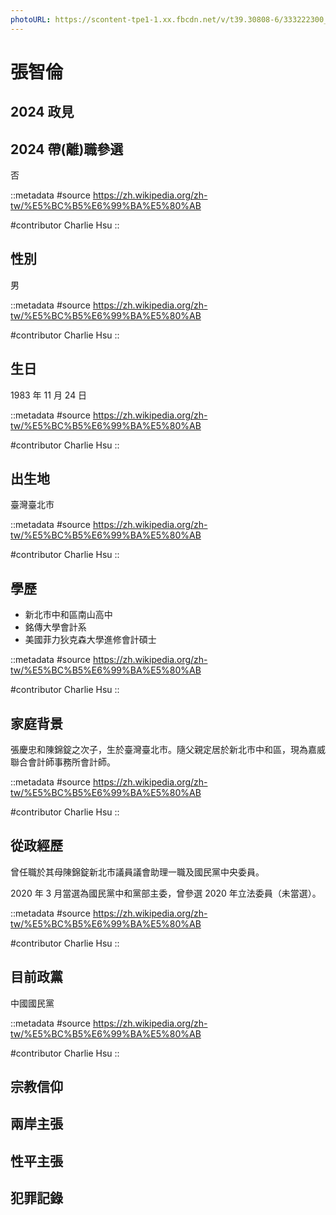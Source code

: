 ```yaml
---
photoURL: https://scontent-tpe1-1.xx.fbcdn.net/v/t39.30808-6/333222300_1306511066612215_4008109292503818727_n.jpg?_nc_cat=111&ccb=1-7&_nc_sid=8bfeb9&_nc_ohc=hbeZCVbX77QAX8cTE0H&_nc_ht=scontent-tpe1-1.xx&oh=00_AfARbHQnnPbu15FE_Ox4hd8vjfItv3SoG6LYhbWDf9ri_A&oe=6483FE6B
---
```


# 張智倫

## 2024 政見

## 2024 帶(離)職參選

否

::metadata
#source
https://zh.wikipedia.org/zh-tw/%E5%BC%B5%E6%99%BA%E5%80%AB

#contributor
Charlie Hsu
::

## 性別

男

::metadata
#source
https://zh.wikipedia.org/zh-tw/%E5%BC%B5%E6%99%BA%E5%80%AB

#contributor
Charlie Hsu
::

## 生日

1983 年 11 月 24 日

::metadata
#source
https://zh.wikipedia.org/zh-tw/%E5%BC%B5%E6%99%BA%E5%80%AB

#contributor
Charlie Hsu
::

## 出生地

臺灣臺北市

::metadata
#source
https://zh.wikipedia.org/zh-tw/%E5%BC%B5%E6%99%BA%E5%80%AB

#contributor
Charlie Hsu
::

## 學歷

- 新北市中和區南山高中
- 銘傳大學會計系
- 美國菲力狄克森大學進修會計碩士

::metadata
#source
https://zh.wikipedia.org/zh-tw/%E5%BC%B5%E6%99%BA%E5%80%AB

#contributor
Charlie Hsu
::

## 家庭背景

張慶忠和陳錦錠之次子，生於臺灣臺北市。隨父親定居於新北市中和區，現為嘉威聯合會計師事務所會計師。

::metadata
#source
https://zh.wikipedia.org/zh-tw/%E5%BC%B5%E6%99%BA%E5%80%AB

#contributor
Charlie Hsu
::

## 從政經歷

曾任職於其母陳錦錠新北市議員議會助理一職及國民黨中央委員。

2020 年 3 月當選為國民黨中和黨部主委，曾參選 2020 年立法委員（未當選）。

::metadata
#source
https://zh.wikipedia.org/zh-tw/%E5%BC%B5%E6%99%BA%E5%80%AB

#contributor
Charlie Hsu
::

## 目前政黨

中國國民黨

::metadata
#source
https://zh.wikipedia.org/zh-tw/%E5%BC%B5%E6%99%BA%E5%80%AB

#contributor
Charlie Hsu
::

## 宗教信仰

## 兩岸主張

## 性平主張

## 犯罪記錄
